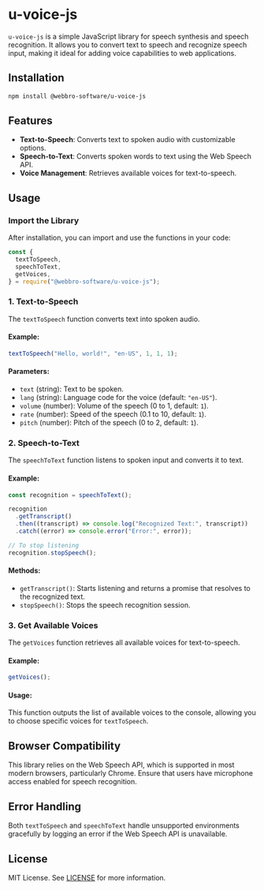 # u-voice-js

`u-voice-js` is a simple JavaScript library for speech synthesis and speech recognition. It allows you to convert text to speech and recognize speech input, making it ideal for adding voice capabilities to web applications.

## Installation

```bash
npm install @webbro-software/u-voice-js
```

## Features

- **Text-to-Speech**: Converts text to spoken audio with customizable options.
- **Speech-to-Text**: Converts spoken words to text using the Web Speech API.
- **Voice Management**: Retrieves available voices for text-to-speech.

## Usage

### Import the Library

After installation, you can import and use the functions in your code:

```javascript
const {
  textToSpeech,
  speechToText,
  getVoices,
} = require("@webbro-software/u-voice-js");
```

### 1. Text-to-Speech

The `textToSpeech` function converts text into spoken audio.

#### Example:

```javascript
textToSpeech("Hello, world!", "en-US", 1, 1, 1);
```

#### Parameters:

- `text` (string): Text to be spoken.
- `lang` (string): Language code for the voice (default: `"en-US"`).
- `volume` (number): Volume of the speech (0 to 1, default: `1`).
- `rate` (number): Speed of the speech (0.1 to 10, default: `1`).
- `pitch` (number): Pitch of the speech (0 to 2, default: `1`).

### 2. Speech-to-Text

The `speechToText` function listens to spoken input and converts it to text.

#### Example:

```javascript
const recognition = speechToText();

recognition
  .getTranscript()
  .then((transcript) => console.log("Recognized Text:", transcript))
  .catch((error) => console.error("Error:", error));

// To stop listening
recognition.stopSpeech();
```

#### Methods:

- `getTranscript()`: Starts listening and returns a promise that resolves to the recognized text.
- `stopSpeech()`: Stops the speech recognition session.

### 3. Get Available Voices

The `getVoices` function retrieves all available voices for text-to-speech.

#### Example:

```javascript
getVoices();
```

#### Usage:

This function outputs the list of available voices to the console, allowing you to choose specific voices for `textToSpeech`.

## Browser Compatibility

This library relies on the Web Speech API, which is supported in most modern browsers, particularly Chrome. Ensure that users have microphone access enabled for speech recognition.

## Error Handling

Both `textToSpeech` and `speechToText` handle unsupported environments gracefully by logging an error if the Web Speech API is unavailable.

## License

MIT License. See [LICENSE](./LICENSE) for more information.
